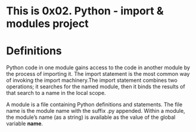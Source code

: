 # This is 0x02. Python - import & modules project
# Definitions

Python code in one module gains access to the code in another module by the process of importing it. The import statement is the most common way of invoking the import machinery.The import statement combines two operations; it searches for the named module, then it binds the results of that search to a name in the local scope.

A module is a file containing Python definitions and statements. The file name is the module name with the suffix .py appended. Within a module, the module’s name (as a string) is available as the value of the global variable __name__.
